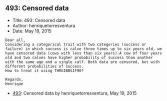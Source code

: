 ## 493: Censored data

- Title: 493: Censored data
- Author: henriquetorresventura
- Date: May 19, 2015

```
Dear all,
Considering a categorical trait with two categories (success or failure) in which success is calve three times up to six years old, we have censored data (cows with less than six years).A cow of four years old and two calves have higher probability of success than another with the same age and a single calf. Both data are censored, but with different probabilities of success.
How to treat it using THRGIBBS1F90?

Regards,
Henrique
```

- [493](0493.md): Censored data by henriquetorresventura, May 19, 2015
